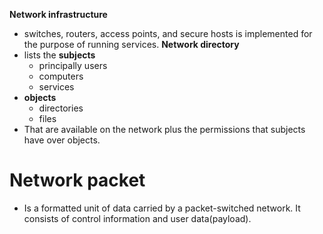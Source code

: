 **Network infrastructure** 
- switches, routers, access points, and secure hosts is implemented for the purpose of running services.
**Network directory**
- lists the **subjects** 
	- principally users 
	- computers
	- services
- **objects** 
	- directories 
	- files
 - That are available on the network plus the permissions that subjects have over objects.

# Network packet
- Is a formatted unit of data carried by a packet-switched network.  It consists of control information and user data(payload). 